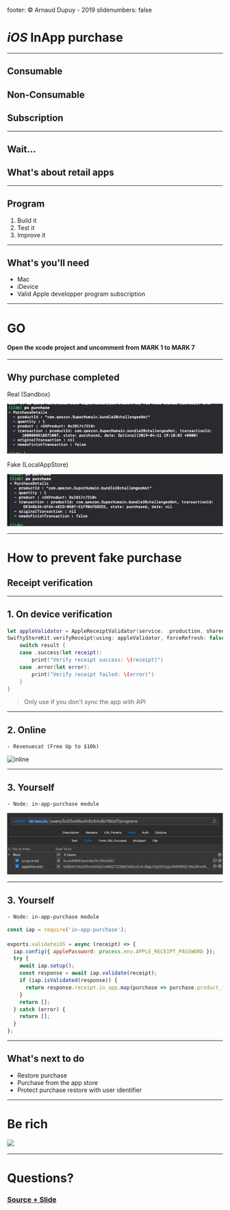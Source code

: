 footer: © Arnaud Dupuy - 2019
slidenumbers: false

# *iOS* InApp purchase

---

## Consumable
## Non-Consumable
## Subscription

---

## Wait... 
## What's about retail apps

---

## Program

1. Build it
2. Test it
3. Improve it

--- 

## What's you'll need

- Mac
- iDevice
- Valid Apple developper program subscription

---

# GO

#### Open the xcode project and uncomment from MARK 1 to MARK 7

---

## Why purchase completed

Real (Sandbox)

![inline](1.png)

Fake (LocalAppStore)

![inline](2.png)

---

# How to prevent fake purchase
## Receipt verification

---

## 1. On device verification

``` swift
let appleValidator = AppleReceiptValidator(service: .production, sharedSecret: "your-shared-secret")
SwiftyStoreKit.verifyReceipt(using: appleValidator, forceRefresh: false) { result in
    switch result {
    case .success(let receipt):
        print("Verify receipt success: \(receipt)")
    case .error(let error):
        print("Verify receipt failed: \(error)")
    }
}
```

> Only use if you don't sync the app with API

---

## 2. Online
    - Revenuecat (Free Up to $10k)
![inline](https://miro.medium.com/max/854/1*v3pOzmjACkfeLqJcnAE0aA.png)

---

## 3. Yourself
    - Node: in-app-purchase module

![inline](3.png)

---

## 3. Yourself
    - Node: in-app-purchase module

``` js
const iap = require('in-app-purchase');

exports.validateiOS = async (receipt) => {
  iap.config({ applePassword: process.env.APPLE_RECEIPT_PASSWORD });
  try {
    await iap.setup();
    const response = await iap.validate(receipt);
    if (iap.isValidated(response)) {
      return response.receipt.in_app.map(purchase => purchase.product_id);
    }
    return [];
  } catch (error) {
    return [];
  }
};

```

---

## What's next to do

- Restore purchase
- Purchase from the app store
- Protect purchase restore with user identifier

---

# Be rich
![](https://images.unsplash.com/photo-1518183214770-9cffbec72538?ixlib=rb-1.2.1&ixid=eyJhcHBfaWQiOjEyMDd9&auto=format&fit=crop&w=1650&q=80)

---

# Questions?

### [Source + Slide](https://github.com/arnaud512/MakeMeRichDemoApp)